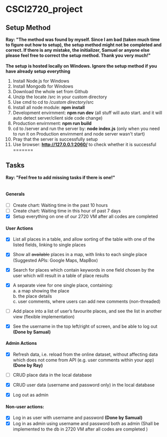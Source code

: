 # CSCI2720_project

## Setup Method
**Ray: "The method was found by myself. Since I am bad (taken much time to figure out how to setup), the setup method might not be completed and correct. If there is any mistake, the initializer, Samuel or anyone else please feel free to correct the setup method. Thank you very much!"**<br><br>
**The setup is hosted locally on Windows. Ignore the setup method if you have already setup everything**<br>
1. Install Node.js for Windows
2. Install Mongodb for Windows
3. Download the whole set from Github<br>
4. Unzip the locate /src in your custom directory<br>
5. Use cmd to cd to /*custom directory*/src<br>
6. Install all node module: **npm install**
7. Development envirnment: **npm run dev** (all stuff will auto start. and it will auto detect server/client side code change)
8. Production envirnment: **npm run build**
9. cd to /server and run the server by: **node index.js** (only when you need to run it on Production envirnment and node server wasn't start)
10. Pray that the server is successfully setup
11. Use browser: **http://127.0.0.1:2060/** to check whether it is successful
=======

## Tasks
**Ray: "Feel free to add missing tasks if there is one!"**<br><br>
#### Generals
- [ ] Create chart: Waiting time in the past 10 hours
- [ ] Create chart: Waiting time in this hour of past 7 days
- [x] Setup everything on one of our 2720 VM after all codes are completed

#### User Actions
- [x] List all places in a table, and allow sorting of the table with one of the listed fields, linking to single places
- [x] Show all ~~available~~ places in a map, with links to each single place (Suggested APIs: Google Maps, MapBox)
- [x] Search for places which contain keywords in one field chosen by the user which will result in a table of place results
- [x] A separate view for one single place, containing:<br>
      a. a map showing the place<br>
      b. the place details<br>
      c. user comments, where users can add new comments (non-threaded)<br>
      
- [ ] Add place into a list of user’s favourite places, and see the list in another view (flexible implementation)
- [x] See the username in the top left/right of screen, and be able to log out **(Done by Samual)**

#### Admin Actions
- [x] Refresh data, i.e. reload from the online dataset, without affecting data which does not come from API (e.g. user comments within your app) **(Done by Ray)**

- [ ] CRUD place data in the local database
- [x] CRUD user data (username and password only) in the local database
- [x] Log out as admin

#### Non-user actions:
- [x] Log in as user with username and password **(Done by Samual)**
- [x] Log in as admin using username and password both as admin (Shall be implemented to the db in 2720 VM after all codes are completed
)
